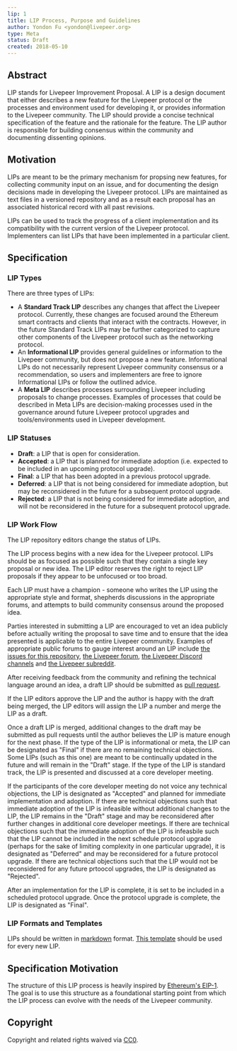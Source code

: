 ```yaml
---
lip: 1
title: LIP Process, Purpose and Guidelines
author: Yondon Fu <yondon@livepeer.org>
type: Meta
status: Draft
created: 2018-05-10
---
```


## Abstract

LIP stands for Livepeer Improvement Proposal. A LIP is a design document that either describes a new feature for the Livepeer protocol or the processes and environment used for
developing it, or provides information to the Livepeer community. The LIP should provide a concise technical specification of the feature and the rationale for the feature.
The LIP author is responsible for building consensus within the community and documenting dissenting opinions.

## Motivation

LIPs are meant to be the primary mechanism for propsing new features, for collecting community input on an issue, and for documenting the design decisions made in
developing the Livepeer protocol. LIPs are maintained as text files in a versioned repository and as a result each proposal has an associated historical record with all
past revisions.

LIPs can be used to track the progress of a client implementation and its compatibility with the current version of the Livepeer protocol. Implementers can list LIPs that
have been implemented in a particular client.

## Specification

### LIP Types

There are three types of LIPs:

- A **Standard Track LIP** describes any changes that affect the Livepeer protocol. Currently, these changes are focused around the Ethereum smart contracts and clients
that interact with the contracts. However, in the future Standard Track LIPs may be further categorized to capture other components of the Livepeer protocol such as
the networking protocol.
- An **Informational LIP** provides general guidelines or information to the Livepeer community, but does not propose a new feature. Informational LIPs do not
necessarily represent Livepeer community consensus or a recommendation, so users and implementers are free to ignore Informational LIPs or follow the outlined advice.
- A **Meta LIP** describes processes surrounding Livepeer including proposals to change processes. Examples of processes that could be described in Meta LIPs are
decision-making processes used in the governance around future Livepeer protocol upgrades and tools/environments used in Livepeer development.

### LIP Statuses

- **Draft**: a LIP that is open for consideration.
- **Accepted**: a LIP that is planned for immediate adoption (i.e. expected to be included in an upcoming protocol upgrade).
- **Final**: a LIP that has been adopted in a previous protocol upgrade.
- **Deferred**: a LIP that is not being considered for immediate adoption, but may be reconsidered in the future for a subsequent protocol upgrade.
- **Rejected**: a LIP that is not being considered for immediate adoption, and will not be reconsidered in the future for a subsequent protocol upgrade.

### LIP Work Flow

The LIP repository editors change the status of LIPs.

The LIP process begins with a new idea for the Livepeer protocol. LIPs should be as focused as possible such that they contain a single key proposal or new idea.
The LIP editor reserves the right to reject LIP proposals if they appear to be unfocused or too broad.

Each LIP must have a champion - someone who writes the LIP using the appropriate style and format, shepherds discussions in the appropriate forums, and attempts to build
community consensus around the proposed idea.

Parties interested in submitting a LIP are encouraged to vet an idea publicly before actually writing the proposal to save time and to ensure that the idea presented is
applicable to the entire Livepeer community. Examples of appropriate public forums to gauge interest around an LIP include [the issues for this repository](https://github.com/livepeer/LIPs/issues), [the Livepeer forum](https://forum.livepeer.org/), [the Livepeer Discord channels](https://discord.gg/7wRSUGX) and [the Livepeer subreddit](https://www.reddit.com/r/livepeer).

After receiving feedback from the community and refining the technical language around an idea, a draft LIP should be submitted as [pull request](https://github.com/livepeer/LIPs/pulls).

If the LIP editors approve the LIP and the author is happy with the draft being merged, the LIP editors will assign the LIP a number and merge the LIP as a draft.

Once a draft LIP is merged, additional changes to the draft may be submitted as pull requests until the author believes the LIP is mature enough for the next phase.
If the type of the LIP is informational or meta, the LIP can be designated as "Final" if there are no remaining technical objections. Some LIPs (such as this one) are meant to be
continually updated in the future and will remain in the "Draft" stage. If the type of the LIP is standard track, the LIP is presented and discussed at a core developer meeting.

If the participants of the core developer meeting do not voice any technical objections, the LIP is designated as "Accepted" and planned for immediate implementation and adoption. If there are technical objections such that immediate adoption of the LIP is infeasible without additional changes to the LIP, the LIP remains in the "Draft" stage and may be
reconsidered after further changes in additional core developer meetings. If there are technical objections such that the immediate adoption of the LIP is infeasbile
such that the LIP cannot be included in the next schedule protocol upgrade (perhaps for the sake of limiting complexity in one particular upgrade), it is designated
as "Deferred" and may be reconsidered for a future protocol upgrade. If there are technical objections such that the LIP would not be reconsidered for any
future prtoocol upgrades, the LIP is designated as "Rejected".

After an implementation for the LIP is complete, it is set to be included in a scheduled protocol upgrade. Once the protocol upgrade is complete, the LIP is designated as "Final".

### LIP Formats and Templates

LIPs should be written in [markdown](https://github.com/adam-p/markdown-here/wiki/Markdown-Cheatsheet) format. [This template](../LIP-X.md) should be used for every
new LIP.

## Specification Motivation

The structure of this LIP process is heavily inspired by [Ethereum's EIP-1](https://github.com/ethereum/EIPs/blob/master/EIPS/eip-1.md). The goal is to use this structure
as a foundational starting point from which the LIP process can evolve with the needs of the Livepeer community.

## Copyright

Copyright and related rights waived via [CC0](https://creativecommons.org/publicdomain/zero/1.0/).
